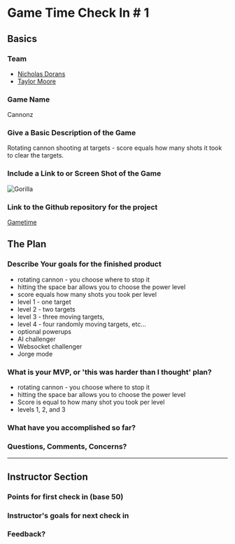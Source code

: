# Game Time Check In # 1

## Basics

### Team
- [Nicholas Dorans](https://github.com/nickybobby)
- [Taylor Moore](https://github.com/tman22)

### Game Name

Cannonz

### Give a Basic Description of the Game

Rotating cannon shooting at targets - score equals how many shots it took to clear the targets.

### Include a Link to or Screen Shot of the Game

![Gorilla](http://recordit.co/XnxSfFK6sU)

### Link to the Github repository for the project
[Gametime](https://github.com/Tman22/game-time)

## The Plan

### Describe Your goals for the finished product

- rotating cannon - you choose where to stop it
- hitting the space bar allows you to choose the power level
- score equals how many shots you took per level
- level 1 - one target
- level 2 - two targets
- level 3 - three moving targets,
- level 4 - four randomly moving targets, etc...
- optional powerups
- AI challenger
- Websocket challenger
- Jorge mode

### What is your MVP, or 'this was harder than I thought' plan?

- rotating cannon - you choose where to stop it
- hitting the space bar allows you to choose the power level
- Score is equal to how many shot you took per level
- levels 1, 2, and 3

### What have you accomplished so far?

### Questions, Comments, Concerns?

-----

## Instructor Section

### Points for first check in (base 50)

### Instructor's goals for next check in

### Feedback?

